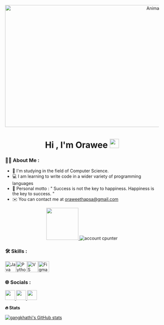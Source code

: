 <div align="center">
    <img src="https://media3.giphy.com/media/v1.Y2lkPTc5MGI3NjExN3QwdnhuMnBwanVlanIweTZpdThtdzExZWp1ZHVkamN3Ym94bHhuZiZlcD12MV9pbnRlcm5hbF9naWZfYnlfaWQmY3Q9Zw/RbDKaczqWovIugyJmW/giphy.webp" alt="Animated GIF" width="1000" height="400">
</div>

<h1 align="center">
  Hi , I'm Orawee
  <img src="https://media.giphy.com/media/hvRJCLFzcasrR4ia7z/giphy.gif" width="30px"/>
</h1> 


### :woman_technologist: About Me :

- :school: I'm studying in the field of Computer Science.
- 💻 I am learning to write code in a wider variety of programming languages
- 💖 Personal motto : " Success is not the key to happiness. Happiness is the key to success. "
- ✉️  You can contact me at [oraweethapsa@gmail.com](mailto:oraweethapsa@gmail.com)

<div style="text-align: center;">
    <a href="https://www.github.com/gangkhathi" target="_blank" rel="noreferrer">
        <img src="https://img.shields.io/github/followers/gangkhathi?logo=github&style=for-the-badge&color=0891b2&labelColor=1c1917" style="width: 105px; height: auto;" />
    </a>
    
<img src="https://komarev.com/ghpvc/?username=gangkhathi&style=flat-square&color=blue" alt="account cpunter"/>
</div>


### :hammer_and_wrench: Skills :
<p align="left">
<a href="https://www.oracle.com/java/" target="_blank" rel="noreferrer"><img src="https://raw.githubusercontent.com/danielcranney/readme-generator/main/public/icons/skills/java-colored.svg" width="36" height="36" alt="Java" /></a><a href="https://www.python.org/" target="_blank" rel="noreferrer"><img src="https://raw.githubusercontent.com/danielcranney/readme-generator/main/public/icons/skills/python-colored.svg" width="36" height="36" alt="Python" /></a><a href="https://code.visualstudio.com/" target="_blank" rel="noreferrer"><img src="https://raw.githubusercontent.com/danielcranney/readme-generator/main/public/icons/skills/visualstudiocode.svg" width="36" height="36" alt="VS Code" /></a><a href="https://www.figma.com/" target="_blank" rel="noreferrer"><img src="https://raw.githubusercontent.com/danielcranney/readme-generator/main/public/icons/skills/figma-colored.svg" width="36" height="36" alt="Figma" /></a>
</p> 

### 🌐 Socials :
<p align="left"> <a href="https://www.facebook.com/Orawee Thabar-sa" target="_blank" rel="noreferrer"> <picture> <source media="(prefers-color-scheme: dark)" srcset="https://raw.githubusercontent.com/danielcranney/readme-generator/main/public/icons/socials/facebook-dark.svg" /> <source media="(prefers-color-scheme: light)" srcset="https://raw.githubusercontent.com/danielcranney/readme-generator/main/public/icons/socials/facebook.svg" /> <img src="https://raw.githubusercontent.com/danielcranney/readme-generator/main/public/icons/socials/facebook.svg" width="32" height="32" /> </picture> </a> <a href="https://www.github.com/gangkhathi" target="_blank" rel="noreferrer"> <picture> <source media="(prefers-color-scheme: dark)" srcset="https://raw.githubusercontent.com/danielcranney/readme-generator/main/public/icons/socials/github-dark.svg" /> <source media="(prefers-color-scheme: light)" srcset="https://raw.githubusercontent.com/danielcranney/readme-generator/main/public/icons/socials/github.svg" /> <img src="https://raw.githubusercontent.com/danielcranney/readme-generator/main/public/icons/socials/github.svg" width="32" height="32" /> </picture> </a> <a href="http://www.instagram.com/__orxwxe.tb__" target="_blank" rel="noreferrer"> <picture> <source media="(prefers-color-scheme: dark)" srcset="https://raw.githubusercontent.com/danielcranney/readme-generator/main/public/icons/socials/instagram-dark.svg" /> <source media="(prefers-color-scheme: light)" srcset="https://raw.githubusercontent.com/danielcranney/readme-generator/main/public/icons/socials/instagram.svg" /> <img src="https://raw.githubusercontent.com/danielcranney/readme-generator/main/public/icons/socials/instagram.svg" width="32" height="32" /> </picture> </a></p>

<b>🔥 Stats</b>

<a href="http://www.github.com/gangkhathi"><img src="https://github-readme-stats.vercel.app/api?username=gangkhathi&show_icons=true&hide=&count_private=true&title_color=0891b2&text_color=ffffff&icon_color=0891b2&bg_color=1c1917&hide_border=true&show_icons=true" alt="gangkhathi's GitHub stats" /></a>
